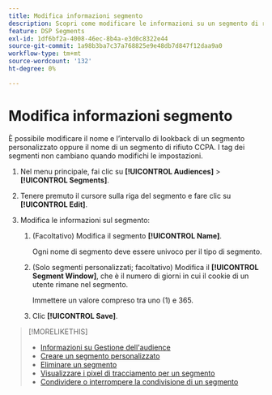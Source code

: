 ```yaml
---
title: Modifica informazioni segmento
description: Scopri come modificare le informazioni su un segmento di rinuncia alle vendite personalizzato o CCPA.
feature: DSP Segments
exl-id: 1df6bf2a-4008-46ec-8b4a-e3d0c8322e44
source-git-commit: 1a98b3ba7c37a768825e9e48db7d847f12daa9a0
workflow-type: tm+mt
source-wordcount: '132'
ht-degree: 0%

---
```


# Modifica informazioni segmento

È possibile modificare il nome e l’intervallo di lookback di un segmento personalizzato oppure il nome di un segmento di rifiuto CCPA. I tag dei segmenti non cambiano quando modifichi le impostazioni.

1. Nel menu principale, fai clic su **[!UICONTROL Audiences]** > **[!UICONTROL Segments]**.

1. Tenere premuto il cursore sulla riga del segmento e fare clic su **[!UICONTROL Edit]**.

1. Modifica le informazioni sul segmento:

   1. (Facoltativo) Modifica il segmento **[!UICONTROL Name]**.

      Ogni nome di segmento deve essere univoco per il tipo di segmento.

   1. (Solo segmenti personalizzati; facoltativo) Modifica il **[!UICONTROL Segment Window]**, che è il numero di giorni in cui il cookie di un utente rimane nel segmento.

      Immettere un valore compreso tra uno (1) e 365.

   1. Clic **[!UICONTROL Save]**.

>[!MORELIKETHIS]
>
>* [Informazioni su Gestione dell&#39;audience](audience-about.md)
>* [Creare un segmento personalizzato](custom-segment-create.md)
>* [Eliminare un segmento](segment-delete.md)
>* [Visualizzare i pixel di tracciamento per un segmento](segment-view-pixels.md)
>* [Condividere o interrompere la condivisione di un segmento](segment-share.md)

